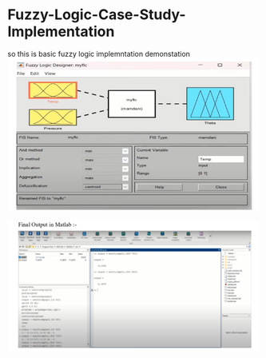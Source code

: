 # Fuzzy-Logic-Case-Study-Implementation
so this is basic fuzzy logic implemntation demonstation 
![image alt](https://github.com/kk8873/Fuzzy-Logic-Case-Study-Implementation/blob/23349d2fa762f98f7e6f5bfb0aa5d57b46c22633/Fuzzy%20Logic%20Case%20Study%20Implementation/Screenshot%202025-01-18%20165229.png)

![image alt](https://github.com/kk8873/Fuzzy-Logic-Case-Study-Implementation/blob/812d9cd12f9d536347815b755e7c67969abd3b43/Fuzzy%20Logic%20Case%20Study%20Implementation/Screenshot%202025-01-18%20165247.png)
